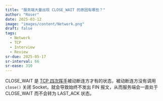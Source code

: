 ```yaml
---
title: "服务端大量出现 CLOSE_WAIT 的原因有哪些？"
author: "Roser"
date: 2025-03-12
image: "images/content/Network.png"
draft: false
tags:
  - Network
  - TCP
  - Interview
  - Review
sr-due: 2025-05-17
sr-interval: 66
sr-ease: 310
---
```

CLOSE_WAIT 是 [TCP 四次挥手](../../TCP/TCP-四次挥手)被动断连方才有的状态，被动断连方没有调用 `close()` 关闭 Socket，就会导致始终不发出 FIN 报文，从而服务端会一直处于 CLOSE_WAIT 而不会转为 LAST_ACK 状态。